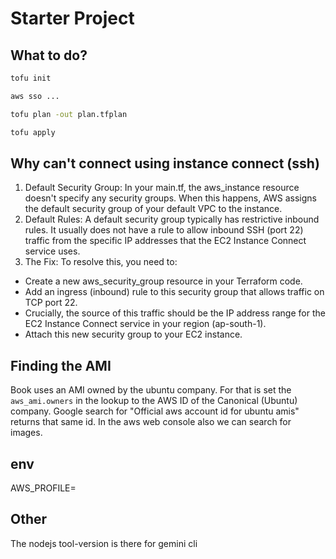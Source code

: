 # Starter Project

## What to do?

```sh
tofu init

aws sso ...

tofu plan -out plan.tfplan

tofu apply

```

## Why can't connect using instance connect (ssh)

1. Default Security Group: In your main.tf, the aws_instance resource doesn't specify any security groups. When this happens, AWS assigns the default security group of your default VPC to the instance.
2. Default Rules: A default security group typically has restrictive inbound rules. It usually does not have a rule to allow inbound SSH (port 22) traffic from the specific IP addresses that the EC2 Instance Connect service uses.
3. The Fix: To resolve this, you need to:

- Create a new aws_security_group resource in your Terraform code.
- Add an ingress (inbound) rule to this security group that allows traffic on TCP port 22.
- Crucially, the source of this traffic should be the IP address range for the EC2 Instance Connect service in your region (ap-south-1).
- Attach this new security group to your EC2 instance.

## Finding the AMI

Book uses an AMI owned by the ubuntu company. For that is set the `aws_ami.owners` in the lookup to the AWS ID of the Canonical (Ubuntu) company. Google search for "Official aws account id for ubuntu amis" returns that same id. In the aws web console also we can search for images.

## env

AWS_PROFILE=

## Other

The nodejs tool-version is there for gemini cli
